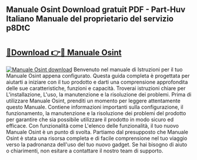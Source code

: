 ## Manuale Osint Download gratuit PDF - Part-Huv Italiano Manuale del proprietario del servizio p8DtC

# <h2><a href="http://dff1nt.blite.top/?on=Manuale+Osint">🔗Download 👉🔴 Manuale Osint</a></h2>

[![Manuale Osint download](https://i.imgur.com/lujVjoI.png)](http://dff1nt.blite.top/?on=Manuale+Osint)
Benvenuto nel manuale di Istruzioni per il tuo Manuale Osint appena configurato. Questa guida completa è progettata per aiutarti a iniziare con il tuo prodotto e darti una comprensione approfondita delle sue caratteristiche, funzioni e capacità. Troverai istruzioni chiare per L'installazione, L'uso, la manutenzione e la risoluzione dei problemi. Prima di utilizzare Manuale Osint, prenditi un momento per leggere attentamente questo Manuale. Contiene informazioni importanti sulla configurazione, il funzionamento, la manutenzione e la risoluzione dei problemi del prodotto per garantire che sia possibile utilizzare il prodotto in modo sicuro ed efficace. Con funzionalità come L'elenco delle funzionalità, il tuo nuovo Manuale Osint è un punto di svolta. Partiamo dal presupposto che Manuale Osint è stata una risorsa completa e di facile comprensione nel tuo viaggio verso la padronanza dell'uso del tuo nuovo gadget. Se hai bisogno di aiuto o chiarimenti, non esitare a contattare il nostro team di supporto.
